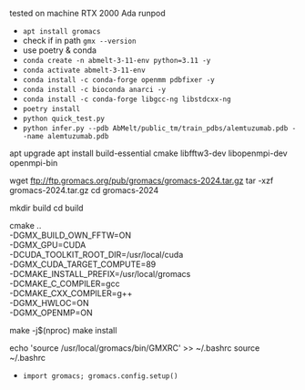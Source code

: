 tested on machine RTX 2000 Ada runpod

- `apt install gromacs`
- check if in path `gmx --version`
- use poetry & conda
- `conda create -n abmelt-3-11-env python=3.11 -y`
- `conda activate abmelt-3-11-env`
- `conda install -c conda-forge openmm pdbfixer -y`
- `conda install -c bioconda anarci -y` 
- `conda install -c conda-forge libgcc-ng libstdcxx-ng`
- `poetry install`
- `python quick_test.py`
- `python infer.py --pdb AbMelt/public_tm/train_pdbs/alemtuzumab.pdb --name alemtuzumab.pdb`



apt upgrade
apt install build-essential cmake libfftw3-dev libopenmpi-dev openmpi-bin

wget ftp://ftp.gromacs.org/pub/gromacs/gromacs-2024.tar.gz
tar -xzf gromacs-2024.tar.gz
cd gromacs-2024

mkdir build
cd build

cmake .. \
  -DGMX_BUILD_OWN_FFTW=ON \
  -DGMX_GPU=CUDA \
  -DCUDA_TOOLKIT_ROOT_DIR=/usr/local/cuda \
  -DGMX_CUDA_TARGET_COMPUTE=89 \
  -DCMAKE_INSTALL_PREFIX=/usr/local/gromacs \
  -DCMAKE_C_COMPILER=gcc \
  -DCMAKE_CXX_COMPILER=g++ \
  -DGMX_HWLOC=ON \
  -DGMX_OPENMP=ON

make -j$(nproc)
make install

echo 'source /usr/local/gromacs/bin/GMXRC' >> ~/.bashrc
source ~/.bashrc


- `import gromacs; gromacs.config.setup()`
